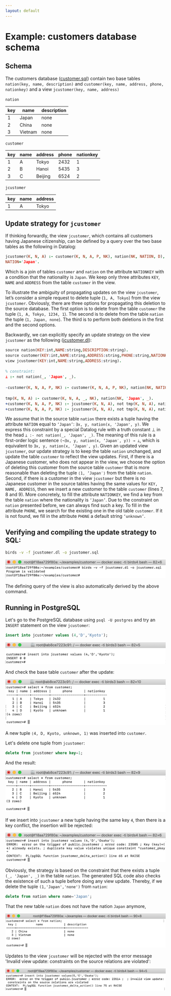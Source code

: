 ```yaml
---
layout: default
---
```


# Example: customers database schema

## Schema

The customers database ([customer.sql]({{site.github.repository_url}}/tree/master/examples/customer/db/customer.sql)) contain two base tables `nation(key, name, description)` and `customer(key, name, address, phone, nationkey)` and a view `jcustomer(key, name, address)`

`nation`

| key |           name            | description |
|-----|---------------------------|-------------|
|   1 | Japan                     | none        |
|   2 | China                     | none        |
|   3 | Vietnam                   | none        |

`customer`

 key | name | address |      phone      | nationkey 
-----|------|---------|-----------------|-----------
   1 | A    | Tokyo   | 2432            |         1
   2 | B    | Hanoi   | 5435            |         3
   3 | C    | Beijing | 6524            |         2

`jcustomer`

 key | name | address 
-----|------|---------
   1 | A    | Tokyo

## Update strategy for `jcustomer`

If thinking forwardly, the view `jcustomer`, which contains all customers having Japanese citizenship, can be defined by a query over the two base tables as the
following in Datalog:

```prolog
jcustomer(K, N, A) :- customer(K, N, A, P, NK), nation(NK, NATION, D),
NATION='Japan'.
```

Which is a join of tables `customer` and `nation` on the attribute
`NATIONKEY` with a condition that the nationality is `Japan`. We keep
only three attributes `KEY`, `NAME` and `ADDRESS` from the table
`customer` in the view.

To illustrate the ambiguity of propagating updates on the view
`jcustomer`, let’s consider a simple request to delete tuple ⟨`1, A, Tokyo`⟩ from the view
`jcustomer`. Obviously, there are three options for propagating this
deletion to the source database. The first option is to delete from the
table `customer` the tuple ⟨`1, A, Tokyo, 1234, 1`⟩. The second is to
delete from the table `nation` the tuple ⟨`1, Japan, none`⟩. The third
is to perform both deletions in the first and the second options.

Backwardly, we can explicitly specify an update strategy on the view `jcustomer` as the following ([jcustomer.dl]({{site.github.repository_url}}/tree/master/examples/customer/jcustomer.dl)):

```prolog
source nation(KEY:int,NAME:string,DESCRIPTION:string).
source customer(KEY:int,NAME:string,ADDRESS:string,PHONE:string,NATIONKEY:int).
view jcustomer(KEY:int,NAME:string,ADDRESS:string).

% constraint:
⊥ :- not nation(_, 'Japan', _).

-customer(K, N, A, P, NK) :- customer(K, N, A, P, NK), nation(NK, NATION, _), NATION ='Japan', not jcustomer(K, N, A).

tmp(K, N, A) :- customer(K, N, A, _, NK), nation(NK, 'Japan', _).
+customer(K, N, A, P, NK) :- jcustomer(K, N, A), not tmp(K, N, A), nation(NK, 'Japan', _), customer(K, _, _, P, _).
+customer(K, N, A, P, NK) :- jcustomer(K, N, A), not tmp(K, N, A), nation(NK, 'Japan', _), not customer(K, _, _, _, _), P = 'unknown'.
```

We assume that in the source table `nation` there exists a tuple having
the attribute `NATION` equal to `‘Japan’`:
`∃x, y, nation(x, 'Japan', y)`. We express this
constraint by a special Datalog rule with a truth constant ⊥ in the head `⊥ :- not nation(_, 'Japan', _)`.
The meaning of this rule is a first-order logic sentence
`(¬∃x, y, nation(x, ‘Japan′, y)) → ⊥`,
which is equivalent to `∃x, y, nation(x, ‘Japan′, y)`.
Given an updated view `jcustomer`, our update strategy is to keep the table
`nation` unchanged, and update the table `customer` to reflect the view
updates. First, if there is a Japanese customer, who does not appear in
the view, we choose the option of deleting this customer from the source
table `customer`
that is more reasonable than deleting the tuple
`⟨1, ‘Japan′⟩` from the table `nation`. Second, if there
is a customer in the view `jcustomer` but there is no Japanese customer
in the source tables having the same values for `KEY, NAME, ADDRESS`,
then we insert a new customer to the table `customer` (lines 7, 8 and 9).
More concretely, to fill the attribute `NATIONKEY`, we find a key from
the table `nation` where the nationality is `‘Japan’`. Due to the
constraint on `nation` presented before, we can always find such a key.
To fill in the attribute `PHONE`, we search for the existing one in the
old table `customer`. If it is not found, we fill in the attribute
`PHONE` a default string `‘unknown’`.

## Verifying and compiling the update strategy to SQL:

```bash
birds -v -f jcustomer.dl -o jcustomer.sql
```

![insert](assets/images/jcustomer-compilation.png)

The defining query of the view is also automatically derived by the above command.

## Running in PostgreSQL

Let's go to the PostgreSQL database using `psql -U postgres` and try an `INSERT` statement on the view `jcustomer`:

```sql
insert into jcustomer values (4,'D','Kyoto');
```

![insert](assets/images/jcustomer-insert.png)

And check the base table `customer` after the update:

![insert-result](assets/images/jcustomer-insert-result.png)

A new tuple `⟨4, D, Kyoto, unknown, 1⟩` was inserted into `customer`.

Let's delete one tuple from `jcustomer`:

```sql
delete from jcustomer where key=1;
```

And the result:

![delete-result](assets/images/jcustomer-delete-result.png)

If we insert into `jcustomer` a new tuple having the same key `4`, then there is a key conflict, the insertion will be rejected:

![key-conflict](assets/images/jcustomer-key-conflict.png)

Obviously, the strategy is based on the constraint that there exists a tuple `(_, 'Japan', _)` in the table `nation`. The generated SQL code also checks the existence of such a tuple before doing any view update. Thereby, if we delete the tuple `(1,'Japan','none')` from `nation`:

```sql
delete from nation where name='Japan';
```

That the new table `nation` does not have the nation `Japan` anymore, 

![delete-japan](assets/images/updated-nation.png)

Updates to the view `jcustomer` will be rejected with the error message 'Invalid view update: constraints on the source relations are violated':

![invalid-update-nation](assets/images/invalid-update-nation.png)